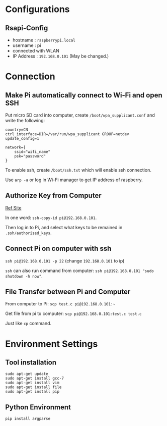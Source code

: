 # Configurations

## Rsapi-Config

* hostname : `raspberrypi.local`
* username : pi
* connected with WLAN
* IP Address : `192.168.0.101` (May be changed.)

# Connection

## Make Pi automatically connect to Wi-Fi and open SSH

Put micro SD card into computer, create `/boot/wpa_supplicant.conf` and write the
following:

```text
country=CN
ctrl_interface=DIR=/var/run/wpa_supplicant GROUP=netdev
update_config=1

network={
	ssid="wifi_name"
	psk="password"
}
```

To enable ssh, create `/boot/ssh.txt` which will enable ssh connection.

Use `arp -a` or log in Wi-Fi manager to get IP address of raspberry.

## Authorize Key from Computer

[Ref Site](https://www.digitalocean.com/community/tutorials/how-to-configure-ssh-key-based-authentication-on-a-linux-server)

In one word: `ssh-copy-id pi@192.168.0.101`.

Then log in to Pi, and select what keys to be remained in `.ssh/authorized_keys`.

## Connect Pi on computer with ssh

`ssh pi@192.168.0.101 -p 22` (change `192.168.0.101` to ip)

`ssh` can also run command from
computer: `ssh pi@192.168.0.101 "sudo shutdown -h now"`.

## File Transfer between Pi and Computer

From computer to Pi:
`scp test.c pi@192.168.0.101:~`

Get file from pi to computer:
`scp pi@192.168.0.101:test.c test.c`

Just like `cp` command.

# Environment Settings

## Tool installation

```shell
sudo apt-get update
sudo apt-get install gcc-7
sudo apt-get install vim
sudo apt-get install file
sudo apt-get install pip
```

## Python Environment

```shell
pip install argparse
```




